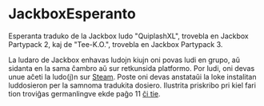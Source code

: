 # JackboxEsperanto
Esperanta traduko de la Jackbox ludo "QuiplashXL", trovebla en Jackbox Partypack 2, kaj de "Tee-K.O.", trovebla en Jackbox Partypack 3.

La ludaro de Jackbox enhavas ludojn kiujn oni povas ludi en grupo, aŭ sidanta en la sama ĉambro aŭ sur retkunsida platformo. 
Por ludi, oni devas unue aĉeti la ludo(j)n sur [Steam](https://store.steampowered.com/app/331670/The_Jackbox_Party_Pack/). Poste oni devas anstataŭi la loke instalitan luddosieron per la samnoma tradukita dosiero. Ilustrita priskribo pri kiel fari tion troviĝas germanlingve ekde paĝo 11 [ĉi tie](https://docs.google.com/document/d/1YnEnv3pKmNMpVxminEAXpk0qk3OPK4wpWUheXCFais8/edit#heading=h.3dy6vkm"Instalinstrukcioj").
